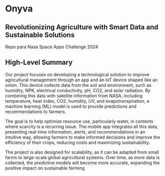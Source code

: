 # Onyva
## Revolutionizing Agriculture with Smart Data and Sustainable Solutions
Repo para Nasa Space Apps Challenge 2024 
## High-Level Summary
Our project focuses on developing a technological solution to improve agricultural management through an app and an IoT device shaped like an onion. This device collects data from the soil and environment, such as humidity, NPK, electrical conductivity, pH, CO2, and solar radiation. By combining this data with satellite information from NASA, including temperature, heat index, CO2, humidity, UV, and evapotranspiration, a machine learning (ML) model is used to provide predictions and recommendations to farmers.

The goal is to help optimize resource use, particularly water, in contexts where scarcity is a recurring issue. The mobile app integrates all this data, presenting real-time information, alerts, and recommendations in an intuitive way, allowing farmers to make informed decisions and improve the efficiency of their crops, reducing costs and maximizing sustainability.

The project is also designed for scalability, as it can be adapted from small farms to large-scale global agricultural systems. Over time, as more data is collected, the predictive models will become more accurate, expanding the positive impact on sustainable farming
